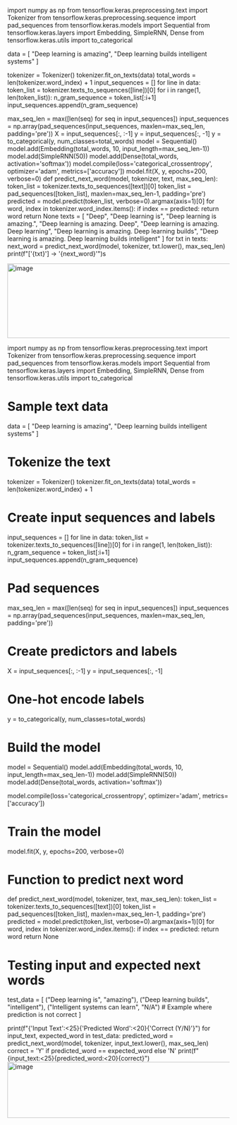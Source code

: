 import numpy as np
from tensorflow.keras.preprocessing.text import Tokenizer
from tensorflow.keras.preprocessing.sequence import pad_sequences
from tensorflow.keras.models import Sequential
from tensorflow.keras.layers import Embedding, SimpleRNN, Dense
from tensorflow.keras.utils import to_categorical

data = [
    "Deep learning is amazing",
    "Deep learning builds intelligent systems"
]

tokenizer = Tokenizer()
tokenizer.fit_on_texts(data)
total_words = len(tokenizer.word_index) + 1
input_sequences = []
for line in data:
    token_list = tokenizer.texts_to_sequences([line])[0]
    for i in range(1, len(token_list)):
        n_gram_sequence = token_list[:i+1]
        input_sequences.append(n_gram_sequence)

max_seq_len = max([len(seq) for seq in input_sequences])
input_sequences = np.array(pad_sequences(input_sequences, maxlen=max_seq_len, padding='pre'))
X = input_sequences[:, :-1]
y = input_sequences[:, -1]
y = to_categorical(y, num_classes=total_words)
model = Sequential()
model.add(Embedding(total_words, 10, input_length=max_seq_len-1))
model.add(SimpleRNN(50))
model.add(Dense(total_words, activation='softmax'))
model.compile(loss='categorical_crossentropy', optimizer='adam', metrics=['accuracy'])
model.fit(X, y, epochs=200, verbose=0)
def predict_next_word(model, tokenizer, text, max_seq_len):
    token_list = tokenizer.texts_to_sequences([text])[0]
    token_list = pad_sequences([token_list], maxlen=max_seq_len-1, padding='pre')
    predicted = model.predict(token_list, verbose=0).argmax(axis=1)[0]
    for word, index in tokenizer.word_index.items():
        if index == predicted:
            return word
    return None
texts = [
    "Deep",
    "Deep learning is",
    "Deep learning is amazing.",
    "Deep learning is amazing. Deep",
    "Deep learning is amazing. Deep learning",
    "Deep learning is amazing. Deep learning builds",
    "Deep learning is amazing. Deep learning builds intelligent"
]
for txt in texts:
    next_word = predict_next_word(model, tokenizer, txt.lower(), max_seq_len)
    print(f"['{txt}'] -> '{next_word}'")s

  <img width="1102" height="169" alt="image" src="https://github.com/user-attachments/assets/d7281144-380f-4a18-9745-b3d29c1d1601" />

import numpy as np
from tensorflow.keras.preprocessing.text import Tokenizer
from tensorflow.keras.preprocessing.sequence import pad_sequences
from tensorflow.keras.models import Sequential
from tensorflow.keras.layers import Embedding, SimpleRNN, Dense
from tensorflow.keras.utils import to_categorical

# Sample text data
data = [
    "Deep learning is amazing",
    "Deep learning builds intelligent systems"
]

# Tokenize the text
tokenizer = Tokenizer()
tokenizer.fit_on_texts(data)
total_words = len(tokenizer.word_index) + 1

# Create input sequences and labels
input_sequences = []
for line in data:
    token_list = tokenizer.texts_to_sequences([line])[0]
    for i in range(1, len(token_list)):
        n_gram_sequence = token_list[:i+1]
        input_sequences.append(n_gram_sequence)

# Pad sequences
max_seq_len = max([len(seq) for seq in input_sequences])
input_sequences = np.array(pad_sequences(input_sequences, maxlen=max_seq_len, padding='pre'))

# Create predictors and labels
X = input_sequences[:, :-1]
y = input_sequences[:, -1]

# One-hot encode labels
y = to_categorical(y, num_classes=total_words)

# Build the model
model = Sequential()
model.add(Embedding(total_words, 10, input_length=max_seq_len-1))
model.add(SimpleRNN(50))
model.add(Dense(total_words, activation='softmax'))

model.compile(loss='categorical_crossentropy', optimizer='adam', metrics=['accuracy'])

# Train the model
model.fit(X, y, epochs=200, verbose=0)

# Function to predict next word
def predict_next_word(model, tokenizer, text, max_seq_len):
    token_list = tokenizer.texts_to_sequences([text])[0]
    token_list = pad_sequences([token_list], maxlen=max_seq_len-1, padding='pre')
    predicted = model.predict(token_list, verbose=0).argmax(axis=1)[0]
    for word, index in tokenizer.word_index.items():
        if index == predicted:
            return word
    return None

# Testing input and expected next words
test_data = [
    ("Deep learning is", "amazing"),
    ("Deep learning builds", "intelligent"),
    ("Intelligent systems can learn", "N/A")  # Example where prediction is not correct
]

print(f"{'Input Text':<25}{'Predicted Word':<20}{'Correct (Y/N)'}")
for input_text, expected_word in test_data:
    predicted_word = predict_next_word(model, tokenizer, input_text.lower(), max_seq_len)
    correct = 'Y' if predicted_word == expected_word else 'N'
    print(f"{input_text:<25}{predicted_word:<20}{correct}")
<img width="1113" height="127" alt="image" src="https://github.com/user-attachments/assets/ee6b0d63-439c-4d13-9266-37eed81882be" />


